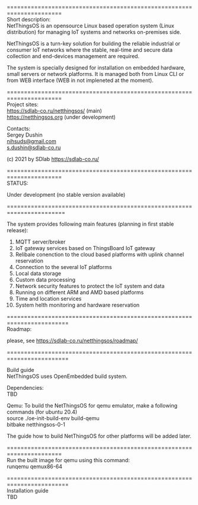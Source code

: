 ======================================================================   
Short description:  
NetThingsOS is an opensource Linux based operation system (Linux distribution) 
for managing IoT systems and networks on-premises side. 

NetThingsOS is a turn-key solution for building the reliable industrial or consumer 
IoT networks where the stable, real-time and secure data collection and 
end-devices management are required.

The system is specially designed for installation on embedded hardware, 
small servers or network platforms.  It is managed both from Linux CLI 
or from WEB interface (WEB in not impleneted at the moment).

======================================================================  
Project sites:  
https://sdlab-co.ru/netthingsos/ (main)  
https://netthingsos.org (under development)  
  
Contacts:  
Sergey Dushin  
nihsuds@gmail.com  
s.dushin@sdlab-co.ru  
  
(c) 2021 by SDlab https://sdlab-co.ru/  
  
======================================================================  
                         STATUS:
   
Under development (no stable version available)  

=======================================================================     

The system provides following main features (planning in first stable release):  
1. MQTT server/broker  
2. IoT gateway services based on ThingsBoard IoT gateway  
3. Relibale conenction to the cloud based platforms with uplink channel reservation  
4. Connection to the several IoT platforms  
5. Local data storage  
6. Custom data processing  
7. Network security features to protect the IoT system and data  
8. Running on different ARM and AMD based platforms  
9. Time and location services  
10. System helth monitoring and hardware reservation  
   
========================================================================      
Roadmap:  

please, see https://sdlab-co.ru/netthingsos/roadmap/  
  
  
========================================================================   
  
Build guide  
NetThingsOS uses OpenEmbedded build system.   

Dependencies:   
TBD  


Qemu:
To build the NetThingsOS for qemu emulator, make a following commands (for ubuntu 20.4)  
source ./oe-init-build-env build-qemu   
bitbake netthingsos-0-1  



The guide how to build NetThingsOS for other platforms will be added later.   


======================================================================  
Run the built image for qemu using this command:  
runqemu qemux86-64  



========================================================================    
Installation guide  
TBD  





